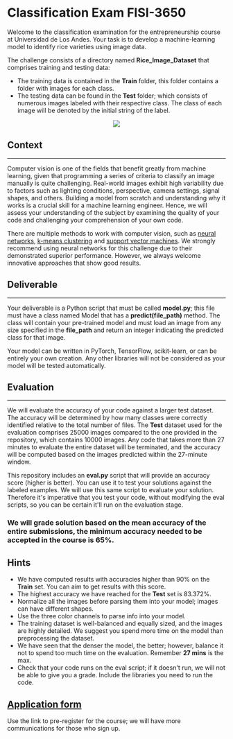 # Classification Exam FISI-3650 

Welcome to the classification examination for the entrepreneurship course at Universidad de Los Andes. Your task is to develop a machine-learning model to identify rice varieties using image data.

The challenge consists of a directory named **Rice_Image_Dataset** that comprises training and testing data:
- The training data is contained in the **Train** folder, this folder contains a folder with images for each class.
- The testing data can be found in the **Test** folder; which consists of numerous images labeled with their respective class. The class of each image will be denoted by the initial string of the label.

<p align="center">
  <img src="./Rice_Image_Dataset/Test/Arborio (10001).jpg" />
</p>

## Context 
------
Computer vision is one of the fields that benefit greatly from machine learning, given that programming a series of criteria to classify an image manually is quite challenging. Real-world images exhibit high variability due to factors such as lighting conditions, perspective, camera settings, signal shapes, and others. Building a model from scratch and understanding why it works is a crucial skill for a machine learning engineer. Hence, we will assess your understanding of the subject by examining the quality of your code and challenging your comprehension of your own code. 

There are multiple methods to work with computer vision, such as [neural networks](https://www.investopedia.com/terms/n/neuralnetwork.asp#:~:text=A%20neural%20network%20is%20a,organic%20or%20artificial%20in%20nature), [k-means clustering](https://en.wikipedia.org/wiki/K-means_clustering) and [support vector machines](https://en.wikipedia.org/wiki/Support-vector_machine). We strongly recommend using neural networks for this challenge due to their demonstrated superior performance. However, we always welcome innovative approaches that show good results.

## Deliverable
------
Your deliverable is a Python script that must be called **model.py**; this file must have a class named Model that has a **predict(file_path)** method. The class will contain your pre-trained model and must load an image from any size specified in the **file_path** and return an integer indicating the predicted class for that image. 

Your model can be written in PyTorch, TensorFlow, scikit-learn, or can be entirely your own creation. Any other libraries will not be considered as your model will be tested automatically. 

## Evaluation
-----
We will evaluate the accuracy of your code against a larger test dataset. The accuracy will be determined by how many classes were correctly identified relative to the total number of files. The **Test** dataset used for the evaluation comprises 25000 images compared to the one provided in the repository, which contains 10000 images. Any code that takes more than 27 minutes to evaluate the entire dataset will be terminated, and the accuracy will be computed based on the images predicted within the 27-minute window.

This repository includes an **eval.py** script that will provide an accuracy score (higher is better). You can use it to test your solutions against the labeled examples. We will use this same script to evaluate your solution. Therefore it's imperative that you test your code, without modifying the eval scripts, so you can be certain it'll run on the evaluation stage. 

### **We will grade solution based on the mean accuracy of the entire submissions, the minimum accuracy needed to be accepted in the course is 65%.** 

Hints
------
- We have computed results with accuracies higher than 90% on the **Train** set. You can aim to get results with this score. 
- The highest accuracy we have reached for the **Test** set is 83.372%.
- Normalize all the images before parsing them into your model; images can have different shapes.
- Use the three color channels to parse info into your model.
- The training dataset is well-balanced and equally sized, and the images are highly detailed. We suggest you spend more time on the model than preprocessing the dataset. 
- We have seen that the denser the model, the better; however, balance it not to spend too much time on the evaluation. Remember **27 mins** is the max. 
- Check that your code runs on the eval script; if it doesn't run, we will not be able to give you a grade. Include the libraries you need to run the code. 

[Application form](https://forms.office.com/pages/responsepage.aspx?id=fAS9-kj_KkmLu4-YufucyuvPP8FxoDxPtQnJHZ3zr3NURUdCNUU3T1o1RkRMUUg3RkxURk9LMjdFRi4u)
-------
Use the link to pre-register for the course; we will have more communications for those who sign up.
